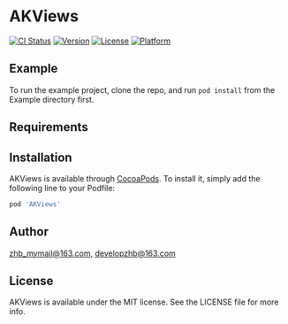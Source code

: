 # AKViews

[![CI Status](https://img.shields.io/travis/zhb_mymail@163.com/AKViews.svg?style=flat)](https://travis-ci.org/zhb_mymail@163.com/AKViews)
[![Version](https://img.shields.io/cocoapods/v/AKViews.svg?style=flat)](https://cocoapods.org/pods/AKViews)
[![License](https://img.shields.io/cocoapods/l/AKViews.svg?style=flat)](https://cocoapods.org/pods/AKViews)
[![Platform](https://img.shields.io/cocoapods/p/AKViews.svg?style=flat)](https://cocoapods.org/pods/AKViews)

## Example

To run the example project, clone the repo, and run `pod install` from the Example directory first.

## Requirements

## Installation

AKViews is available through [CocoaPods](https://cocoapods.org). To install
it, simply add the following line to your Podfile:

```ruby
pod 'AKViews'
```

## Author

zhb_mymail@163.com, developzhb@163.com

## License

AKViews is available under the MIT license. See the LICENSE file for more info.
